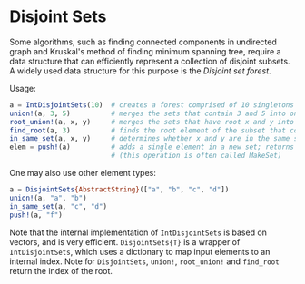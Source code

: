 # Disjoint Sets

Some algorithms, such as finding connected components in undirected
graph and Kruskal's method of finding minimum spanning tree, require a
data structure that can efficiently represent a collection of disjoint
subsets. A widely used data structure for this purpose is the *Disjoint
set forest*.

Usage:

```julia
a = IntDisjointSets(10)  # creates a forest comprised of 10 singletons
union!(a, 3, 5)          # merges the sets that contain 3 and 5 into one and returns the root of the new set
root_union!(a, x, y)     # merges the sets that have root x and y into one and returns the root of the new set
find_root(a, 3)          # finds the root element of the subset that contains 3
in_same_set(a, x, y)     # determines whether x and y are in the same set
elem = push!(a)          # adds a single element in a new set; returns the new element
                         # (this operation is often called MakeSet)
```

One may also use other element types:

```julia
a = DisjointSets{AbstractString}(["a", "b", "c", "d"])
union!(a, "a", "b")
in_same_set(a, "c", "d")
push!(a, "f")
```

Note that the internal implementation of `IntDisjointSets` is based on
vectors, and is very efficient. `DisjointSets{T}` is a wrapper of
`IntDisjointSets`, which uses a dictionary to map input elements to an
internal index. Note for `DisjointSets`, `union!`, `root_union!` and
`find_root` return the index of the root.
